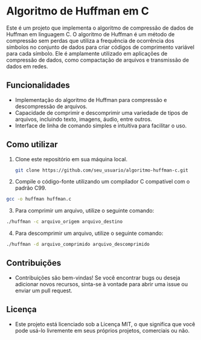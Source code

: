 # Algoritmo de Huffman em C

Este é um projeto que implementa o algoritmo de compressão de dados de Huffman em linguagem C. O algoritmo de Huffman é um método de compressão sem perdas que utiliza a frequência de ocorrência dos símbolos no conjunto de dados para criar códigos de comprimento variável para cada símbolo. Ele é amplamente utilizado em aplicações de compressão de dados, como compactação de arquivos e transmissão de dados em redes.

## Funcionalidades

- Implementação do algoritmo de Huffman para compressão e descompressão de arquivos.
- Capacidade de comprimir e descomprimir uma variedade de tipos de arquivos, incluindo texto, imagens, áudio, entre outros.
- Interface de linha de comando simples e intuitiva para facilitar o uso.

## Como utilizar

1. Clone este repositório em sua máquina local.

   ```bash
   git clone https://github.com/seu_usuario/algoritmo-huffman-c.git
   ```
2. Compile o código-fonte utilizando um compilador C compatível com o padrão C99.

  ```bash
gcc -o huffman huffman.c
  ```

3. Para comprimir um arquivo, utilize o seguinte comando:

  ```bash
./huffman -c arquivo_origem arquivo_destino
```

4. Para descomprimir um arquivo, utilize o seguinte comando:

```bash
./huffman -d arquivo_comprimido arquivo_descomprimido
```

## Contribuições
- Contribuições são bem-vindas! Se você encontrar bugs ou deseja adicionar novos recursos, sinta-se à vontade para abrir uma issue ou enviar um pull request.

## Licença
- Este projeto está licenciado sob a Licença MIT, o que significa que você pode usá-lo livremente em seus próprios projetos, comerciais ou não.



